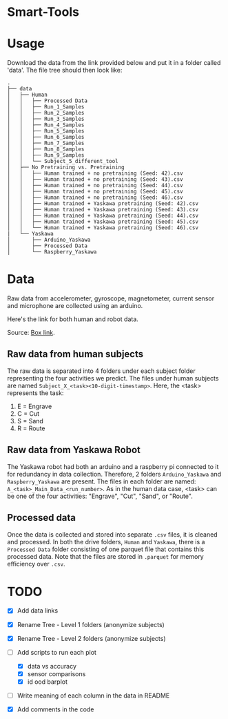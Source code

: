 # Smart-Tools

# Usage

Download the data from the link provided below and put it in a folder called 'data'. The file tree should then look like:

```
.
├── data
│   ├── Human
│   │   ├── Processed Data
│   │   ├── Run_1_Samples
│   │   ├── Run_2_Samples
│   │   ├── Run_3_Samples
│   │   ├── Run_4_Samples
│   │   ├── Run_5_Samples
│   │   ├── Run_6_Samples
│   │   ├── Run_7_Samples
│   │   ├── Run_8_Samples
│   │   ├── Run_9_Samples
│   │   └── Subject_5_different_tool
│   ├── No Pretraining vs. Pretraining
│   │   ├── Human trained + no pretraining (Seed: 42).csv
│   │   ├── Human trained + no pretraining (Seed: 43).csv
│   │   ├── Human trained + no pretraining (Seed: 44).csv
│   │   ├── Human trained + no pretraining (Seed: 45).csv
│   │   ├── Human trained + no pretraining (Seed: 46).csv
│   │   ├── Human trained + Yaskawa pretraining (Seed: 42).csv
│   │   ├── Human trained + Yaskawa pretraining (Seed: 43).csv
│   │   ├── Human trained + Yaskawa pretraining (Seed: 44).csv
│   │   ├── Human trained + Yaskawa pretraining (Seed: 45).csv
│   │   └── Human trained + Yaskawa pretraining (Seed: 46).csv
|   └── Yaskawa
│       ├── Arduino_Yaskawa
│       ├── Processed Data
│       └── Raspberry_Yaskawa
```

# Data

Raw data from accelerometer, gyroscope, magnetometer, current sensor and microphone are collected using an arduino. 

Here's the link for both human and robot data. 

Source: [Box link](https://utexas.box.com/s/ail8mdlvn97gygzu6eefn3nr0un53v46).

## Raw data from human subjects 

The raw data is separated into 4 folders under each subject folder representing the four activities we predict. The files under human subjects are named `Subject_X_<task><10-digit-timestamp>`. Here, the \<task> represents the task: 

1. E = Engrave
2. C = Cut
3. S = Sand
4. R = Route

## Raw data from Yaskawa Robot

The Yaskawa robot had both an arduino and a raspberry pi connected to it for redundancy in data collection. Therefore, 2 folders `Arduino_Yaskawa` and `Raspberry_Yaskawa` are present. The files in each folder are named: `A_<task>_Main_Data_<run_number>`. As in the human data case, \<task> can be one of the four activities: "Engrave", "Cut", "Sand", or "Route". 

## Processed data

Once the data is collected and stored into separate `.csv` files, it is cleaned and processed. In both the drive folders, `Human` and `Yaskawa`, there is a `Processed Data` folder consisting of one parquet file that contains this processed data. Note that the files are stored in `.parquet` for memory efficiency over `.csv`. 

# TODO

- [X] Add data links
- [X] Rename Tree - Level 1 folders (anonymize subjects)
- [X] Rename Tree - Level 2 folders (anonymize subjects)
- [ ] Add scripts to run each plot
  - [X] data vs accuracy
  - [x] sensor comparisons
  - [x] id ood barplot
- [ ] Write meaning of each column in the data in README
- [x] Add comments in the code

 
